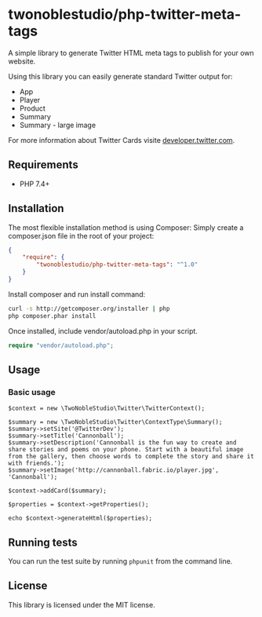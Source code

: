 # twonoblestudio/php-twitter-meta-tags

A simple library to generate Twitter HTML meta tags to publish for your own website.

Using this library you can easily generate standard Twitter output for:

* App
* Player
* Product
* Summary
* Summary - large image

For more information about Twitter Cards visite [developer.twitter.com](https://developer.twitter.com/en/docs/twitter-for-websites/cards/overview/abouts-cards).

## Requirements

* PHP 7.4+

## Installation

The most flexible installation method is using Composer: Simply create a composer.json file in the root of your project:
``` json
{
    "require": {
        "twonoblestudio/php-twitter-meta-tags": "^1.0"
    }
}
```

Install composer and run install command:
``` bash
curl -s http://getcomposer.org/installer | php
php composer.phar install
``` 

Once installed, include vendor/autoload.php in your script.

``` php
require "vendor/autoload.php";
```

## Usage

### Basic usage

```
$context = new \TwoNobleStudio\Twitter\TwitterContext();

$summary = new \TwoNobleStudio\Twitter\ContextType\Summary();
$summary->setSite('@TwitterDev');
$summary->setTitle('Cannonball');
$summary->setDescription('Cannonball is the fun way to create and share stories and poems on your phone. Start with a beautiful image from the gallery, then choose words to complete the story and share it with friends.');
$summary->setImage('http://cannonball.fabric.io/player.jpg', 'Cannonball');

$context->addCard($summary);

$properties = $context->getProperties();

echo $context->generateHtml($properties);
```

## Running tests

You can run the test suite by running `phpunit` from the command line.

## License

This library is licensed under the MIT license.
